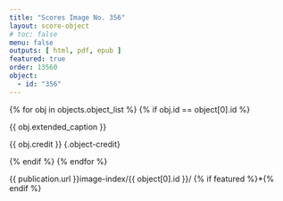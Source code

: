 ```yaml
---
title: "Scores Image No. 356"
layout: score-object
# toc: false
menu: false
outputs: [ html, pdf, epub ]
featured: true
order: 13560
object:
  - id: "356"
---
```


{% for obj in objects.object_list %}
{% if obj.id == object[0].id %}

{{ obj.extended_caption }}

{{ obj.credit }} {.object-credit}

{% endif %}
{% endfor %}

<div class="object-credit object-url is-print-only">

{{ publication.url }}image-index/{{ object[0].id }}/ {% if featured %}*{% endif %}

</div>
